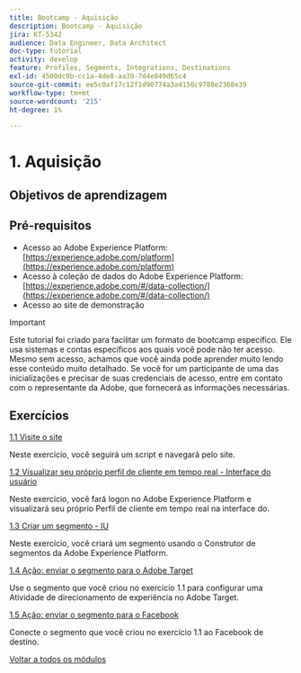 ```yaml
---
title: Bootcamp - Aquisição
description: Bootcamp - Aquisição
jira: KT-5342
audience: Data Engineer, Data Architect
doc-type: tutorial
activity: develop
feature: Profiles, Segments, Integrations, Destinations
exl-id: 4500dc9b-cc1a-4de8-aa39-7d4e849d65c4
source-git-commit: ee5c0af17c12f1d90774a3a4150c9788e2368e39
workflow-type: tm+mt
source-wordcount: '215'
ht-degree: 1%

---
```


# 1. Aquisição

## Objetivos de aprendizagem

## Pré-requisitos

- Acesso ao Adobe Experience Platform: [https://experience.adobe.com/platform](https://experience.adobe.com/platform)
- Acesso à coleção de dados do Adobe Experience Platform: [https://experience.adobe.com/#/data-collection/](https://experience.adobe.com/#/data-collection/)
- Acesso ao site de demonstração

>[!IMPORTANT]
>
>Este tutorial foi criado para facilitar um formato de bootcamp específico. Ele usa sistemas e contas específicos aos quais você pode não ter acesso. Mesmo sem acesso, achamos que você ainda pode aprender muito lendo esse conteúdo muito detalhado. Se você for um participante de uma das inicializações e precisar de suas credenciais de acesso, entre em contato com o representante da Adobe, que fornecerá as informações necessárias.

## Exercícios

[1.1 Visite o site](./ex1.md)

Neste exercício, você seguirá um script e navegará pelo site.

[1.2 Visualizar seu próprio perfil de cliente em tempo real - Interface do usuário](./ex2.md)

Neste exercício, você fará logon no Adobe Experience Platform e visualizará seu próprio Perfil de cliente em tempo real na interface do.

[1.3 Criar um segmento - IU](./ex3.md)

Neste exercício, você criará um segmento usando o Construtor de segmentos da Adobe Experience Platform.

[1.4 Ação: enviar o segmento para o Adobe Target](./ex4.md)

Use o segmento que você criou no exercício 1.1 para configurar uma Atividade de direcionamento de experiência no Adobe Target.

[1.5 Ação: enviar o segmento para o Facebook](./ex5.md)

Conecte o segmento que você criou no exercício 1.1 ao Facebook de destino.

[Voltar a todos os módulos](../../overview.md)
